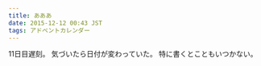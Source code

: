 ```yaml
---
title: あああ
date: 2015-12-12 00:43 JST
tags: アドベントカレンダー
---
```


11日目遅刻。
気づいたら日付が変わっていた。
特に書くとこともいつかない。
